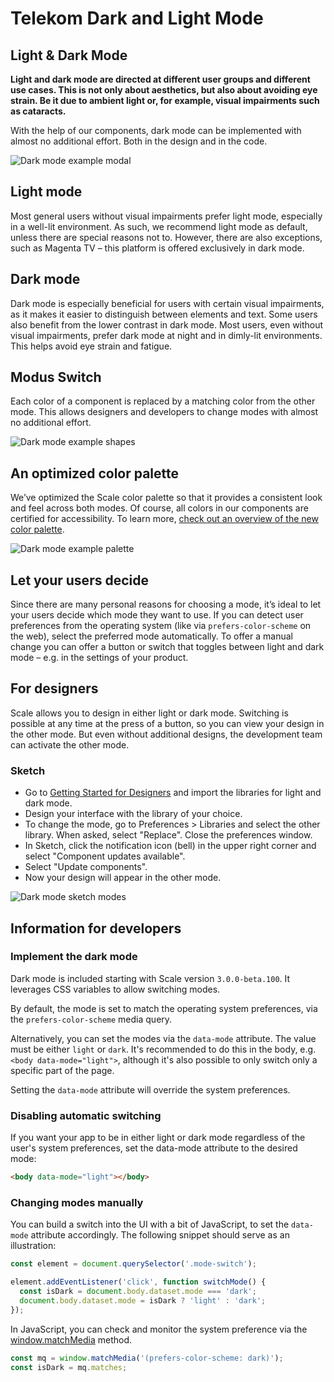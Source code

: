 # Telekom Dark and Light Mode

## Light & Dark Mode

**Light and dark mode are directed at different user groups and different use cases. This is not only about aesthetics, but also about avoiding eye strain. Be it due to ambient light or, for example, visual impairments such as cataracts.**

With the help of our components, dark mode can be implemented with almost no additional effort. Both in the design and in the code.

![Dark mode example modal](assets/dark-mode-example-modal.png)

## Light mode

Most general users without visual impairments prefer light mode, especially in a well-lit environment. As such, we recommend light mode as default, unless there are special reasons not to. However, there are also exceptions, such as Magenta TV – this platform is offered exclusively in dark mode.

## Dark mode

Dark mode is especially beneficial for users with certain visual impairments, as it makes it easier to distinguish between elements and text. Some users also benefit from the lower contrast in dark mode. Most users, even without visual impairments, prefer dark mode at night and in dimly-lit environments. This helps avoid eye strain and fatigue.

## Modus Switch

Each color of a component is replaced by a matching color from the other mode. This allows designers and developers to change modes with almost no additional effort.

![Dark mode example shapes](assets/dark-mode-example-shapes.png)

## An optimized color palette

We’ve optimized the Scale color palette so that it provides a consistent look and feel across both modes. Of course, all colors in our components are
certified for accessibility. To learn more, [check out an overview of the new color palette](./?path=/docs/guidelines-colors--page).

![Dark mode example palette](assets/dark-mode-example-palette.png)

## Let your users decide

Since there are many personal reasons for choosing a mode, it’s ideal to let your users decide which mode they want to use. If you can detect user preferences from the operating system (like via `prefers-color-scheme` on the web), select the preferred mode automatically. To offer a manual change you can offer a button or switch that toggles between light and dark mode – e.g. in the settings of your product.

## For designers

Scale allows you to design in either light or dark mode. Switching is possible at any time at the press of a button, so you can view your design in the other mode. But even without additional designs, the development team can activate the other mode.

### Sketch

- Go to <a href="./?path=/docs/setup-info-getting-started-for-designers--page">Getting Started for Designers</a> and import the libraries for light and dark mode.
- Design your interface with the library of your choice.
- To change the mode, go to Preferences > Libraries and select the other library. When asked, select "Replace". Close the preferences window.
- In Sketch, click the notification icon (bell) in the upper right corner and select "Component updates available".
- Select "Update components".
- Now your design will appear in the other mode.

![Dark mode sketch modes](assets/dark-mode-sketch-modes-en.png)

## Information for developers

### Implement the dark mode

Dark mode is included starting with Scale version `3.0.0-beta.100`. It leverages CSS variables to allow switching modes.

By default, the mode is set to match the operating system preferences, via the `prefers-color-scheme` media query.

Alternatively, you can set the modes via the `data-mode` attribute. The value must be either `light` or `dark`. It's recommended to do this in the body, e.g. `<body data-mode="light">`, although it's also possible to only switch only a specific part of the page.

Setting the `data-mode` attribute will override the system preferences.

### Disabling automatic switching

If you want your app to be in either light or dark mode regardless of the user's system preferences, set the data-mode attribute to the desired mode:

```html
<body data-mode="light"></body>
```

### Changing modes manually

You can build a switch into the UI with a bit of JavaScript, to set the `data-mode` attribute accordingly. The following snippet should serve as an illustration:

```js
const element = document.querySelector('.mode-switch');

element.addEventListener('click', function switchMode() {
  const isDark = document.body.dataset.mode === 'dark';
  document.body.dataset.mode = isDark ? 'light' : 'dark';
});
```

In JavaScript, you can check and monitor the system preference via the [window.matchMedia](https://developer.mozilla.org/en-US/docs/Web/API/Window/matchMedia) method.

```js
const mq = window.matchMedia('(prefers-color-scheme: dark)');
const isDark = mq.matches;
```
